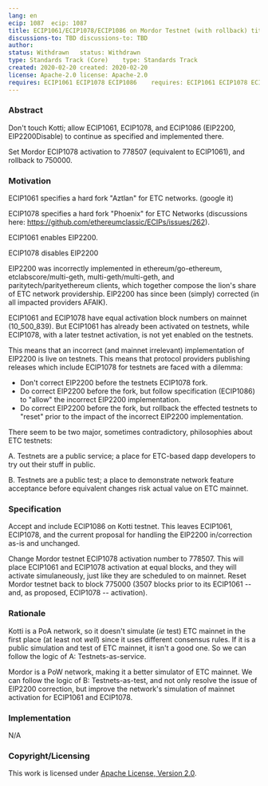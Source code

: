 ```yaml
---
lang: en
ecip: 1087	ecip: 1087
title: ECIP1061/ECIP1078/ECIP1086 on Mordor Testnet (with rollback)	title: ECIP1061/ECIP1078/ECIP1086 on Mordor Testnet (with rollback)
discussions-to: TBD	discussions-to: TBD
author: 
status: Withdrawn	status: Withdrawn
type: Standards Track (Core)	type: Standards Track
created: 2020-02-20	created: 2020-02-20
license: Apache-2.0	license: Apache-2.0
requires: ECIP1061 ECIP1078 ECIP1086	requires: ECIP1061 ECIP1078 ECIP1086
---
```


### Abstract

Don't touch Kotti; allow ECIP1061, ECIP1078, and ECIP1086 (EIP2200, EIP2200Disable) to continue as specified and implemented there.

Set Mordor ECIP1078 activation to 778507 (equivalent to ECIP1061), and rollback to 750000.

### Motivation

ECIP1061 specifies a hard fork "Aztlan" for ETC networks. (google it)

ECIP1078 specifies a hard fork "Phoenix" for ETC Networks (discussions here: https://github.com/ethereumclassic/ECIPs/issues/262).

ECIP1061 enables EIP2200.

ECIP1078 disables EIP2200

EIP2200 was incorrectly implemented in ethereum/go-ethereum, etclabscore/multi-geth, multi-geth/multi-geth, and paritytech/parityethereum clients, which together compose the lion's share of ETC network providership.
EIP2200 has since been (simply) corrected (in all impacted providers AFAIK).

ECIP1061 and ECIP1078 have equal activation block numbers on mainnet (10_500_839).
But ECIP1061 has already been activated on testnets, while ECIP1078, with a later testnet activation, is not yet enabled on the testnets.

This means that an incorrect (and mainnet irrelevant) implementation of EIP2200 is live on testnets.
This means that protocol providers publishing releases which include ECIP1078 for testnets are faced with a dilemma:

- Don't correct EIP2200 before the testnets ECIP1078 fork.
- Do correct EIP2200 before the fork, but follow specification (ECIP1086) to "allow" the incorrect EIP2200 implementation.
- Do correct EIP2200 before the fork, but rollback the effected testnets to "reset" prior to the impact of the incorrect EIP2200 implementation.

There seem to be two major, sometimes contradictory, philosophies about ETC testnets:

A. Testnets are a public service; a place for ETC-based dapp developers to try out their stuff in public.

B. Testnets are a public test; a place to demonstrate network feature acceptance before equivalent changes risk actual value on ETC mainnet.

### Specification

Accept and include ECIP1086 on Kotti testnet. This leaves ECIP1061, ECIP1078, and the current proposal for handling the EIP2200 in/correction as-is and unchanged. 

Change Mordor testnet ECIP1078 activation number to 778507. This will place ECIP1061 and ECIP1078 activation at equal blocks, and they will activate simulaneously, just like they are scheduled to on mainnet.
Reset Mordor testnet back to block 775000 (3507 blocks prior to its ECIP1061 -- and, as proposed, ECIP1078 -- activation).

### Rationale

Kotti is a PoA network, so it doesn't simulate (_ie_ test) ETC mainnet in the first place (at least not _well_) since it uses different consensus rules. 
If it is a public simulation and test of ETC mainnet, it isn't a good one. So we can follow the logic of A: Testnets-as-service.

Mordor is a PoW network, making it a better simulator of ETC mainnet. 
We can follow the logic of B: Testnets-as-test, and not only resolve the issue of EIP2200 correction, but improve the network's simulation of mainnet activation for ECIP1061 and ECIP1078.

### Implementation

N/A

### Copyright/Licensing

This work is licensed under [Apache License, Version
2.0](http://www.apache.org/licenses/).
